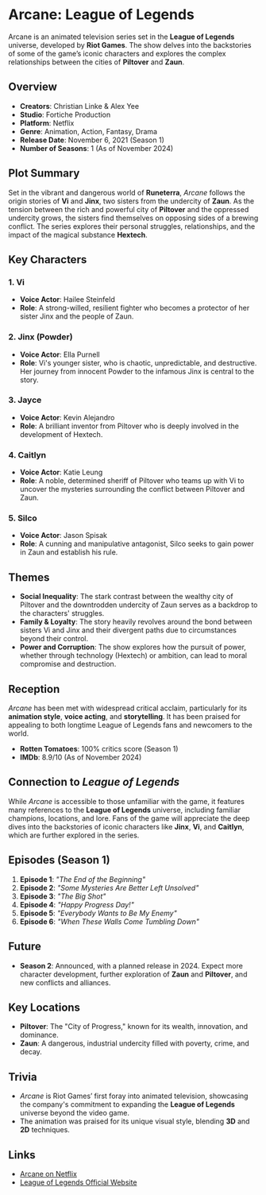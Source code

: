 # Arcane: League of Legends  
Arcane is an animated television series set in the **League of Legends** universe, developed by **Riot Games**. The show delves into the backstories of some of the game’s iconic characters and explores the complex relationships between the cities of **Piltover** and **Zaun**.

## Overview
- **Creators**: Christian Linke & Alex Yee  
- **Studio**: Fortiche Production  
- **Platform**: Netflix  
- **Genre**: Animation, Action, Fantasy, Drama  
- **Release Date**: November 6, 2021 (Season 1)  
- **Number of Seasons**: 1 (As of November 2024)

## Plot Summary
Set in the vibrant and dangerous world of **Runeterra**, *Arcane* follows the origin stories of **Vi** and **Jinx**, two sisters from the undercity of **Zaun**. As the tension between the rich and powerful city of **Piltover** and the oppressed undercity grows, the sisters find themselves on opposing sides of a brewing conflict. The series explores their personal struggles, relationships, and the impact of the magical substance **Hextech**.

## Key Characters
### 1. **Vi**
   - **Voice Actor**: Hailee Steinfeld  
   - **Role**: A strong-willed, resilient fighter who becomes a protector of her sister Jinx and the people of Zaun.
   
### 2. **Jinx (Powder)**
   - **Voice Actor**: Ella Purnell  
   - **Role**: Vi's younger sister, who is chaotic, unpredictable, and destructive. Her journey from innocent Powder to the infamous Jinx is central to the story.
   
### 3. **Jayce**
   - **Voice Actor**: Kevin Alejandro  
   - **Role**: A brilliant inventor from Piltover who is deeply involved in the development of Hextech.
   
### 4. **Caitlyn**
   - **Voice Actor**: Katie Leung  
   - **Role**: A noble, determined sheriff of Piltover who teams up with Vi to uncover the mysteries surrounding the conflict between Piltover and Zaun.

### 5. **Silco**
   - **Voice Actor**: Jason Spisak  
   - **Role**: A cunning and manipulative antagonist, Silco seeks to gain power in Zaun and establish his rule.

## Themes
- **Social Inequality**: The stark contrast between the wealthy city of Piltover and the downtrodden undercity of Zaun serves as a backdrop to the characters' struggles.
- **Family & Loyalty**: The story heavily revolves around the bond between sisters Vi and Jinx and their divergent paths due to circumstances beyond their control.
- **Power and Corruption**: The show explores how the pursuit of power, whether through technology (Hextech) or ambition, can lead to moral compromise and destruction.

## Reception
*Arcane* has been met with widespread critical acclaim, particularly for its **animation style**, **voice acting**, and **storytelling**. It has been praised for appealing to both longtime League of Legends fans and newcomers to the world.

- **Rotten Tomatoes**: 100% critics score (Season 1)
- **IMDb**: 8.9/10 (As of November 2024)

## Connection to *League of Legends*
While *Arcane* is accessible to those unfamiliar with the game, it features many references to the **League of Legends** universe, including familiar champions, locations, and lore. Fans of the game will appreciate the deep dives into the backstories of iconic characters like **Jinx**, **Vi**, and **Caitlyn**, which are further explored in the series.

## Episodes (Season 1)
1. **Episode 1**: *"The End of the Beginning"*
2. **Episode 2**: *"Some Mysteries Are Better Left Unsolved"*
3. **Episode 3**: *"The Big Shot"*
4. **Episode 4**: *"Happy Progress Day!"*
5. **Episode 5**: *"Everybody Wants to Be My Enemy"*
6. **Episode 6**: *"When These Walls Come Tumbling Down"*

## Future
- **Season 2**: Announced, with a planned release in 2024. Expect more character development, further exploration of **Zaun** and **Piltover**, and new conflicts and alliances.

## Key Locations
- **Piltover**: The "City of Progress," known for its wealth, innovation, and dominance.
- **Zaun**: A dangerous, industrial undercity filled with poverty, crime, and decay.

## Trivia
- *Arcane* is Riot Games’ first foray into animated television, showcasing the company's commitment to expanding the **League of Legends** universe beyond the video game.
- The animation was praised for its unique visual style, blending **3D** and **2D** techniques.

## Links
- [Arcane on Netflix](https://www.netflix.com/title/81020011)
- [League of Legends Official Website](https://www.leagueoflegends.com)
